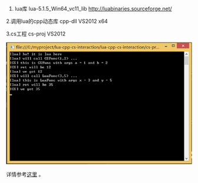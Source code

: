 1. lua库
lua-5.1.5_Win64_vc11_lib
http://luabinaries.sourceforge.net/


2.调用lua的cpp动态库
cpp-dll
VS2012
x64


3.cs工程
cs-proj
VS2012

![image](console.jpg)



详情参考[这里](https://aillieo.cn/post/2018-09-15-lua-notes-04/) 。


